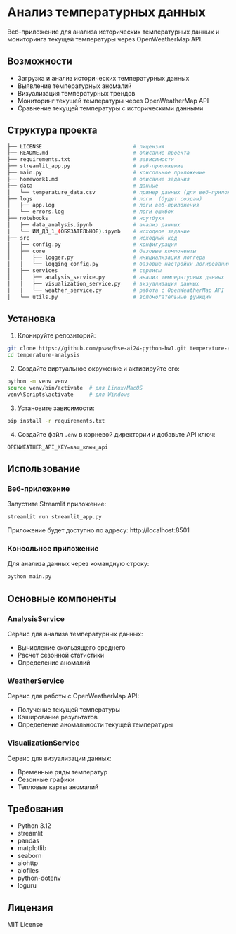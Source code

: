 # Анализ температурных данных

Веб-приложение для анализа исторических температурных данных и мониторинга текущей температуры через OpenWeatherMap API.

## Возможности

- Загрузка и анализ исторических температурных данных
- Выявление температурных аномалий
- Визуализация температурных трендов
- Мониторинг текущей температуры через OpenWeatherMap API
- Сравнение текущей температуры с историческими данными

## Структура проекта
```sh
├── LICENSE                             # лицензия  
├── README.md                           # описание проекта  
├── requirements.txt                    # зависимости  
├── streamlit_app.py                    # веб-приложение  
├── main.py                             # консольное приложение  
├── homework1.md                        # описание задания  
├── data                                # данные  
│   └── temperature_data.csv            # пример данных (для веб-приложения)
├── logs                                # логи  (будет создан)
│   ├── app.log                         # логи веб-приложения  
│   └── errors.log                      # логи ошибок  
├── notebooks                           # ноутбуки  
│   ├── data_analysis.ipynb             # анализ данных  
│   └── ИИ_ДЗ_1_(ОБЯЗАТЕЛЬНОЕ).ipynb    # исходное задание  
├── src                                 # исходный код  
│   ├── config.py                       # конфигурация  
│   ├── core                            # базовые компоненты  
│   │   ├── logger.py                   # инициализация логгера  
│   │   └── logging_config.py           # базовые настройки логирования  
│   ├── services                        # сервисы  
│   │   ├── analysis_service.py         # анализ температурных данных  
│   │   ├── visualization_service.py    # визуализация данных  
│   │   └── weather_service.py          # работа с OpenWeatherMap API  
│   └── utils.py                        # вспомогательные функции  
```
## Установка

1. Клонируйте репозиторий:

```bash
git clone https://github.com/psaw/hse-ai24-python-hw1.git temperature-analysis
cd temperature-analysis
```

2. Создайте виртуальное окружение и активируйте его:
```bash
python -m venv venv
source venv/bin/activate  # для Linux/MacOS
venv\Scripts\activate     # для Windows
```

3. Установите зависимости:
```bash
pip install -r requirements.txt
```

4. Создайте файл `.env` в корневой директории и добавьте API ключ:
```
OPENWEATHER_API_KEY=ваш_ключ_api
```

## Использование

### Веб-приложение

Запустите Streamlit приложение:
```bash
streamlit run streamlit_app.py
```

Приложение будет доступно по адресу: http://localhost:8501

### Консольное приложение

Для анализа данных через командную строку:
```bash
python main.py
```

## Основные компоненты

### AnalysisService
Сервис для анализа температурных данных:
- Вычисление скользящего среднего
- Расчет сезонной статистики
- Определение аномалий

### WeatherService
Сервис для работы с OpenWeatherMap API:
- Получение текущей температуры
- Кэширование результатов
- Определение аномальности текущей температуры

### VisualizationService
Сервис для визуализации данных:
- Временные ряды температур
- Сезонные графики
- Тепловые карты аномалий

## Требования

- Python 3.12
- streamlit
- pandas
- matplotlib
- seaborn
- aiohttp
- aiofiles
- python-dotenv
- loguru

## Лицензия

MIT License

